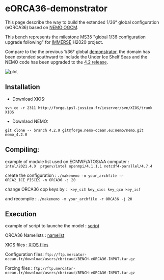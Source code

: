# eORCA36-demonstrator

This page describe the way to build the extended 1/36° global configuration (eORCA36) based on  [NEMO OGCM](https://www.nemo-ocean.eu/).

This bench represents the milestone MS35 "global 1/36 configuration upgrade following" for [IMMERSE](http://immerse-ocean.eu/) H2020 project.

Compare to the the previous 1/36° global [demonstrator](https://github.com/immerse-project/ORCA36-demonstrator/), the domain has been extended southward to include the Under Ice Shelf Seas and the NEMO code has been upgraded to the [4.2 release](https://forge.nemo-ocean.eu/nemo/nemo/-/blob/4.2.0/README.rst).

![plot]()<br>


## Installation

- Download XIOS:

```svn co -r 2311 http://forge.ipsl.jussieu.fr/ioserver/svn/XIOS/trunk XIOS ```

- Downlaod NEMO:

```git clone -- branch 4.2.0 git@forge.nemo-ocean.eu:nemo/nemo.git nemo_4.2.0```


## Compiling:

example of module list used on ECMWF/ATOS/AA computer : ```intel/2021.4.0  prgenv/intel openmpi/4.1.1.1 netcdf4-parallel/4.7.4```

create the configuration                      : ``` ./makenemo -m your_archfile -r ORCA2_ICE_PISCES -n ORCA36 -j 20 ```

change ORCA36 cpp keys by                     : ```  key_si3 key_xios key_qco key_isf ```

and recompile                                 : ``` ./makenemo -m your_archfile -r ORCA36 -j 20 ```

## Execution

example of script to launche the model        : [script](SCRIPT/NEMO.sub)

ORCA36 Namelists                              : [namelist](NAMLST/)

XIOS files                                    : [XIOS files](XML/)

Configuration files: ``` ftp://ftp.mercator-ocean.fr/download/users/cbricaud/BENCH-eORCA36-INPUT.tar.gz ```

Forcing files      : ``` ftp://ftp.mercator-ocean.fr/download/users/cbricaud/BENCH-eORCA36-INPUT.tar.gz ```
